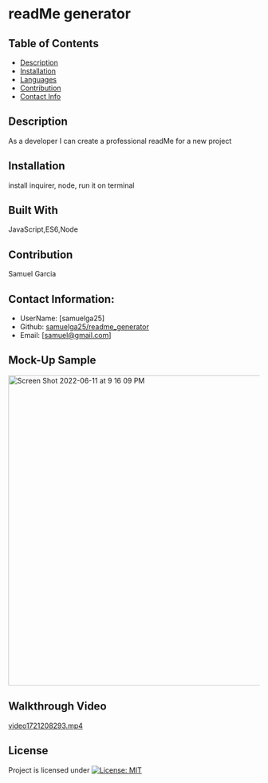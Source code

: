 # readMe generator

  ## Table of Contents
  - [Description](#description)
  - [Installation](#installation)
  - [Languages](#languages)
  - [Contribution](#contribution)
  - [Contact Info](#contact-info)

  ## Description
  As a developer I can create a professional readMe for a new project
  ## Installation
  install inquirer, node, run it on terminal
  ## Built With
  JavaScript,ES6,Node
  ## Contribution 
  Samuel Garcia 

  ## Contact Information:
  - UserName: [samuelga25]
  - Github: [samuelga25/readme_generator](https://github.com/samuelga25/readme_generator)
  - Email: [samuel@gmail.com]

  ## Mock-Up Sample 
  <img width="621" alt="Screen Shot 2022-06-11 at 9 16 09 PM" src="https://user-images.githubusercontent.com/100814742/173288783-9055b342-ca2d-4df2-99c4-56e5cfed941d.png">
  
  ## Walkthrough Video
  [video1721208293.mp4](https://courses.bootcampspot.com/media_objects_iframe/m-5UntybAMGhrVhwinSZ5UduA56aFrdKFX?type=video)

  ## License
  Project is licensed under
  [![License: MIT](https://img.shields.io/badge/License-MIT-yellow.svg)](https://opensource.org/licenses/MIT)

